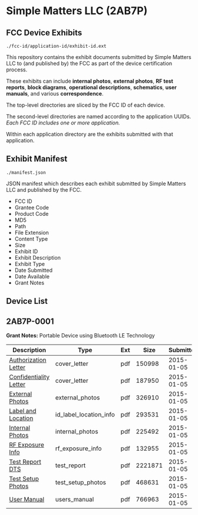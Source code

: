 # Simple Matters LLC (2AB7P)
## FCC Device Exhibits

```
./fcc-id/application-id/exhibit-id.ext
```

This repository contains the exhibit documents submitted by Simple Matters LLC to (and published by) the FCC as part of the device certification process.

These exhibits can include **internal photos**, **external photos**, **RF test reports**, **block diagrams**, **operational descriptions**, **schematics**, **user manuals**, and various **correspondence**.

The top-level directories are sliced by the FCC ID of each device.

The second-level directories are named according to the application UUIDs. *Each FCC ID includes one or more application.*

Within each application directory are the exhibits submitted with that application. 

## Exhibit Manifest

```
./manifest.json
```

JSON manifest which describes each exhibit submitted by Simple Matters LLC and published by the FCC.

- FCC ID
- Grantee Code
- Product Code
- MD5
- Path
- File Extension
- Content Type
- Size
- Exhibit ID
- Exhibit Description
- Exhibit Type
- Date Submitted
- Date Available
- Grant Notes

## Device List
## 2AB7P-0001
**Grant Notes:** Portable Device using Bluetooth LE Technology

| Description | Type | Ext | Size | Submitted | Available |
| ----------- | ---- | --- | ---- | --------- | --------- |
| [Authorization Letter](2AB7P-0001/386265fce28789684b38460687b941ff/2490949.pdf) | cover_letter | pdf | 150998 | 2015-01-05 | 2015-01-07 |
| [Confidentiality Letter](2AB7P-0001/386265fce28789684b38460687b941ff/2490950.pdf) | cover_letter | pdf | 187950 | 2015-01-05 | 2015-01-07 |
| [External Photos](2AB7P-0001/386265fce28789684b38460687b941ff/2490952.pdf) | external_photos | pdf | 326910 | 2015-01-05 | 2015-01-07 |
| [Label and Location](2AB7P-0001/386265fce28789684b38460687b941ff/2490954.pdf) | id_label_location_info | pdf | 293531 | 2015-01-05 | 2015-01-07 |
| [Internal Photos](2AB7P-0001/386265fce28789684b38460687b941ff/2490953.pdf) | internal_photos | pdf | 225492 | 2015-01-05 | 2015-01-07 |
| [RF Exposure Info](2AB7P-0001/386265fce28789684b38460687b941ff/2490957.pdf) | rf_exposure_info | pdf | 132955 | 2015-01-05 | 2015-01-07 |
| [Test Report DTS](2AB7P-0001/386265fce28789684b38460687b941ff/2490959.pdf) | test_report | pdf | 2221871 | 2015-01-05 | 2015-01-07 |
| [Test Setup Photos](2AB7P-0001/386265fce28789684b38460687b941ff/2490960.pdf) | test_setup_photos | pdf | 468631 | 2015-01-05 | 2015-01-07 |
| [User Manual](2AB7P-0001/386265fce28789684b38460687b941ff/2490961.pdf) | users_manual | pdf | 766963 | 2015-01-05 | 2015-01-07 |
